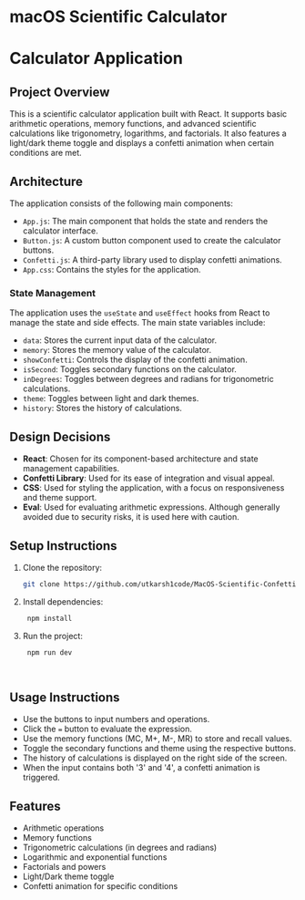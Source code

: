 # macOS Scientific Calculator 
# Calculator Application

## Project Overview
This is a scientific calculator application built with React. It supports basic arithmetic operations, memory functions, and advanced scientific calculations like trigonometry, logarithms, and factorials. It also features a light/dark theme toggle and displays a confetti animation when certain conditions are met.

## Architecture
The application consists of the following main components:
- `App.js`: The main component that holds the state and renders the calculator interface.
- `Button.js`: A custom button component used to create the calculator buttons.
- `Confetti.js`: A third-party library used to display confetti animations.
- `App.css`: Contains the styles for the application.

### State Management
The application uses the `useState` and `useEffect` hooks from React to manage the state and side effects. The main state variables include:
- `data`: Stores the current input data of the calculator.
- `memory`: Stores the memory value of the calculator.
- `showConfetti`: Controls the display of the confetti animation.
- `isSecond`: Toggles secondary functions on the calculator.
- `inDegrees`: Toggles between degrees and radians for trigonometric calculations.
- `theme`: Toggles between light and dark themes.
- `history`: Stores the history of calculations.

## Design Decisions
- **React**: Chosen for its component-based architecture and state management capabilities.
- **Confetti Library**: Used for its ease of integration and visual appeal.
- **CSS**: Used for styling the application, with a focus on responsiveness and theme support.
- **Eval**: Used for evaluating arithmetic expressions. Although generally avoided due to security risks, it is used here with caution.

## Setup Instructions
1. Clone the repository:
   ```bash
   git clone https://github.com/utkarsh1code/MacOS-Scientific-Confetti-Calculator.git
2. Install dependencies: 
   ```bash
    npm install
3. Run the project:
   ```bash
    npm run dev

    
## Usage Instructions
- Use the buttons to input numbers and operations.
- Click the `=` button to evaluate the expression.
- Use the memory functions (MC, M+, M-, MR) to store and recall values.
- Toggle the secondary functions and theme using the respective buttons.
- The history of calculations is displayed on the right side of the screen.
- When the input contains both '3' and '4', a confetti animation is triggered.

## Features
- Arithmetic operations
- Memory functions
- Trigonometric calculations (in degrees and radians)
- Logarithmic and exponential functions
- Factorials and powers
- Light/Dark theme toggle
- Confetti animation for specific conditions



